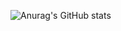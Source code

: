 ![Anurag's GitHub stats](https://github-readme-stats.vercel.app/api?username=dontgiveafuck&show_icons=true&theme=radical)
